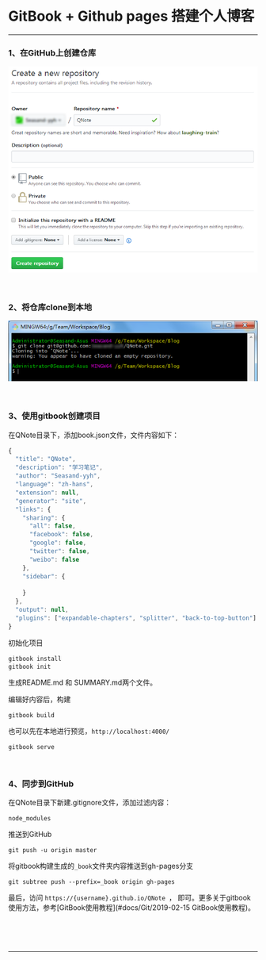 # GitBook + Github pages 搭建个人博客

---

### 1、在GitHub上创建仓库

![1550370495835](images/1550370495835.png)

<br/>

### 2、将仓库clone到本地

![1550370766724](images/1550370766724.png)

<br/>

### 3、使用gitbook创建项目

在QNote目录下，添加book.json文件，文件内容如下：

~~~javascript
{
  "title": "QNote",
  "description": "学习笔记",
  "author": "Seasand-yyh",
  "language": "zh-hans",
  "extension": null,
  "generator": "site",
  "links": {
	"sharing": {
	  "all": false,
	  "facebook": false,
	  "google": false,
	  "twitter": false,
	  "weibo": false
	},
	"sidebar": {
	  
	}
  },
  "output": null,
  "plugins": ["expandable-chapters", "splitter", "back-to-top-button"]
}
~~~



初始化项目

~~~plaintext
gitbook install
gitbook init
~~~

生成README.md 和 SUMMARY.md两个文件。



编辑好内容后，构建

~~~plaintext
gitbook build
~~~



也可以先在本地进行预览，`http://localhost:4000/`

~~~plaintext
gitbook serve
~~~

<br/>

### 4、同步到GitHub

在QNote目录下新建.gitignore文件，添加过滤内容：

~~~plaintext
node_modules
~~~



推送到GitHub

~~~plaintext
git push -u origin master
~~~



将gitbook构建生成的`_book`文件夹内容推送到gh-pages分支

~~~plaintext
git subtree push --prefix=_book origin gh-pages
~~~



最后，访问 `https://{username}.github.io/QNote `， 即可。更多关于gitbook使用方法，参考[GitBook使用教程](#docs/Git/2019-02-15 GitBook使用教程)。



<br/><br/><br/>

---

